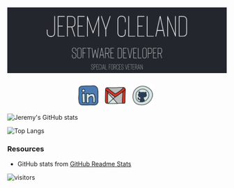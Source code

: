 
# ![Profile Banner](JeremyCleland.png)

<p align="center">
  <a href="https://www.linkedin.com/in/jeremy-cleland/" target="_blank" rel="noopener noreferrer"><img height="50" src="./img/icons8-linkedin-48.png"></a>&nbsp;&nbsp;
  <a href="mailto:jeremy.cleland@icloud.com" target="_blank" rel="noopener noreferrer"><img height="50" src="./img/icons8-gmail-logo-48.png"></a>&nbsp;&nbsp;
    <a href=https://github.com/Jeremy-Cleland?tab=repositories" target="_blank" rel="noopener noreferrer"><img height="50" src="./img/icons8-github-48.png"></a>&nbsp;&nbsp;
</p>

![Jeremy's GitHub stats](https://github-readme-stats.vercel.app/api?username=jeremy-cleland&count_private=true&show_icons=true&theme=onedark)

![Top Langs](https://github-readme-stats.vercel.app/api/top-langs/?username=jeremy-cleland&theme=onedark&layout=compact)

### Resources

- GitHub stats from [GitHub Readme Stats](https://github.com/anuraghazra/github-readme-stats)

![visitors](https://visitor-badge.glitch.me/badge?page_id=jeremy-cleland&left_color=black&right_color=grey)
